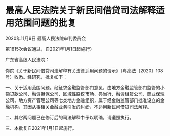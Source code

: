 # 最高人民法院关于新民间借贷司法解释适用范围问题的批复

2020年11月9日 最高人民法院审判委员会

<!-- INFO END -->

第1815次会议通过，自2021年1月1日起施行）

广东省高级人民法院：

你院《关于新民间借贷司法解释有关法律适用问题的请示》（粤高法〔2020〕108号）收悉。经研究，批复如下：

一、关于适用范围问题。经征求金融监管部门意见，由地方金融监管部门监管的小额贷款公司、融资担保公司、区域性股权市场、典当行、融资租赁公司、商业保理公司、地方资产管理公司等七类地方金融组织，属于经金融监管部门批准设立的金融机构，其因从事相关金融业务引发的纠纷，不适用新民间借贷司法解释。

二、其它两问题已在修订后的司法解释中予以明确，请遵照执行。

三、本批复自2021年1月1日起施行。

